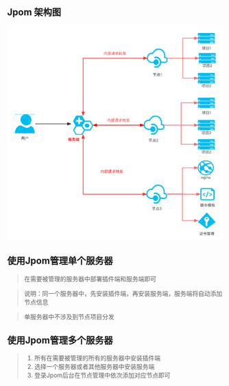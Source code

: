 ## Jpom 架构图

![jpom-structure](../images/jpom-structure2.png "jpom-structure.png")

## 使用Jpom管理单个服务器

> 在需要被管理的服务器中部署插件端和服务端即可

> 说明：同一个服务器中，先安装插件端，再安装服务端，服务端将自动添加节点信息

> 单服务器中不涉及到节点项目分发

## 使用Jpom管理多个服务器

> 1. 所有在需要被管理的所有的服务器中安装插件端
> 2. 选择一个服务器或者其他服务器中安装服务端
> 3. 登录Jpom后台在节点管理中依次添加对应节点即可
